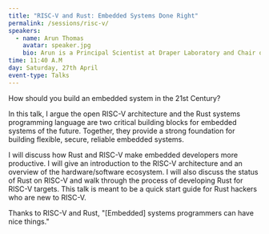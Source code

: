 ```yaml
---
title: "RISC-V and Rust: Embedded Systems Done Right"
permalink: /sessions/risc-v/
speakers: 
  - name: Arun Thomas
    avatar: speaker.jpg
    bio: Arun is a Principal Scientist at Draper Laboratory and Chair of the RISC-V Foundation Software Task Group. At Draper, Arun leads the DARPA-funded SSITH/HOPE project, a research collaboration with the University of Pennsylvania, MIT, PSU, INRIA, Dover Microsystems, and Dornerworks to develop a hardware security architecture that enables flexible, verified policy enforcement on RISC-V. Recently, he has been exploring the use of Rust as a foundational technology for building secure systems.
time: 11:40 A.M
day: Saturday, 27th April
event-type: Talks
---
```


How should you build an embedded system in the 21st Century?

In this talk, I argue the open RISC-V architecture and the Rust systems programming language are two critical building blocks for embedded systems of the future. Together, they provide a strong foundation for building flexible, secure, reliable embedded systems.

I will discuss how Rust and RISC-V make embedded developers more productive. I will give an introduction to the RISC-V architecture and an overview of the hardware/software ecosystem. I will also discuss the status of Rust on RISC-V and walk through the process of developing Rust for RISC-V targets. This talk is meant to be a quick start guide for Rust hackers who are new to RISC-V.

Thanks to RISC-V and Rust, "[Embedded] systems programmers can have nice things."
